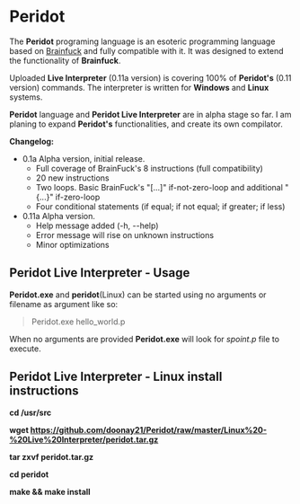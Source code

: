 Peridot
=======

The **Peridot** programing language is an esoteric programming language based on [Brainfuck](http://en.wikipedia.org/wiki/Brainfuck) and fully compatible with it.
It was designed to extend the functionality of **Brainfuck**.

Uploaded **Live Interpreter** (0.11a version) is covering 100% of **Peridot's** (0.11 version) commands. The interpreter is written for **Windows** and **Linux** systems.

**Peridot** language and **Peridot Live Interpreter** are in alpha stage so far. I am planing to expand **Peridot's** functionalities, and create its own compilator.

**Changelog:**
* 0.1a Alpha version, initial release.
  * Full coverage of BrainFuck's 8 instructions (full compatibility)
  * 20 new instructions
  * Two loops. Basic BrainFuck's "[...]" if-not-zero-loop and additional "{...}" if-zero-loop
  * Four conditional statements (if equal; if not equal; if greater; if less)
* 0.11a Alpha version.
  * Help message added (-h, --help)
  * Error message will rise on unknown instructions
  * Minor optimizations

Peridot Live Interpreter - Usage
--------------------------------

**Peridot.exe** and **peridot**(Linux) can be started using no arguments or filename as argument like so:

> Peridot.exe hello_world.p

When no arguments are provided **Peridot.exe** will look for *spoint.p* file to execute.

Peridot Live Interpreter - Linux install instructions
-----------------------------------------------------

**cd /usr/src**

**wget https://github.com/doonay21/Peridot/raw/master/Linux%20-%20Live%20Interpreter/peridot.tar.gz**

**tar zxvf peridot.tar.gz**

**cd peridot**

**make && make install**
